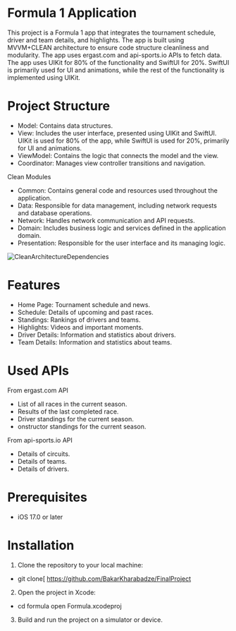 # Formula 1 Application
This project is a Formula 1 app that integrates the tournament schedule, driver and team details, and highlights. The app is built using MVVM+CLEAN architecture to ensure code structure cleanliness and modularity. The app uses ergast.com and api-sports.io APIs to fetch data.
The app uses UIKit for 80% of the functionality and SwiftUI for 20%. SwiftUI is primarily used for UI and animations, while the rest of the functionality is implemented using UIKit.

# Project Structure
* Model: Contains data structures.
* View: Includes the user interface, presented using UIKit and SwiftUI. UIKit is used for 80% of the app, while SwiftUI is used for 20%, primarily for UI and animations.
* ViewModel: Contains the logic that connects the model and the view.
* Coordinator: Manages view controller transitions and navigation.

Clean Modules
* Common: Contains general code and resources used throughout the application.
* Data: Responsible for data management, including network requests and database operations.
* Network: Handles network communication and API requests.
* Domain: Includes business logic and services defined in the application domain.
* Presentation: Responsible for the user interface and its managing logic.


![CleanArchitectureDependencies](https://github.com/user-attachments/assets/63138f11-7959-45c2-9ee1-56d077cbed63)

# Features
* Home Page: Tournament schedule and news.
* Schedule: Details of upcoming and past races.
* Standings: Rankings of drivers and teams.
* Highlights: Videos and important moments.
* Driver Details: Information and statistics about drivers.
* Team Details: Information and statistics about teams.

# Used APIs

From ergast.com API

* List of all races in the current season.
* Results of the last completed race.
* Driver standings for the current season.
* onstructor standings for the current season.

From api-sports.io API

* Details of circuits.
* Details of teams.
* Details of drivers.

# Prerequisites

* iOS 17.0 or later

# Installation

1. Clone the repository to your local machine:
* git clone[ https://github.com/BakarKharabadze/FinalProject

2. Open the project in Xcode:
* cd formula open Formula.xcodeproj

3. Build and run the project on a simulator or device.
